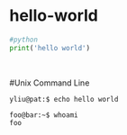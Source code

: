 # hello-world
```python
#python
print('hello world') 
```
<br>

#Unix Command Line
```console
yliu@pat:$ echo hello world
```

```console
foo@bar:~$ whoami
foo
```
